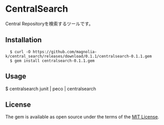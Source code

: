 # CentralSearch

Central Repositoryを検索するツールです。

## Installation

```
  $ curl -O https://github.com/magnolia-k/central_search/releases/download/0.1.1/centralsearch-0.1.1.gem
  $ gem install centralsearch-0.1.1.gem
```

## Usage

  $ centralsearch junit | peco | centralsearch

## License

The gem is available as open source under the terms of the [MIT License](http://opensource.org/licenses/MIT).

